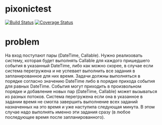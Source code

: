 # pixonictest
[![Build Status](https://travis-ci.org/antonkudinov/pixonictest.svg?branch=master)](https://travis-ci.org/antonkudinov/pixonictest)
[![Coverage Status](https://coveralls.io/repos/github/antonkudinov/pixonictest/badge.svg?branch=master)](https://coveralls.io/github/antonkudinov/pixonictest?branch=master)


# problem

На вход поступают пары (DateTime, Callable). Нужно реализовать систему, которая будет выполнять Callable для каждого пришедшего события в указанный DateTime, либо как можно скорее, в случае если система перегружена и не успевает выполнить все задания в запланированное для них время. Задачи должны выполняться в порядке согласно значению DateTime либо в порядке прихода события для равных DateTime. События могут приходить в произвольном порядке и добавление новых пар (DateTime, Callable) может вызываться из разных потоков.
Cистема перегружена если она в указанное в задании время не смогла завершить выполнение всех заданий назначенных на это время и уже наступила следующая минута. В этом случае надо выполнять именно эти задания сразу (в любое последующее время после запланированного).
